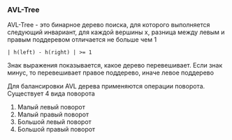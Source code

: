 ### AVL-Tree
AVL-Tree - это бинарное дерево поиска, для которого выполняется следующий инвариант,
для каждой вершины x, разница между левым и правым поддеревом отличается не больше чем 1

`
| h(left) - h(right) | >= 1
`

Знак выражения показывается, какое дерево перевешивает. 
Если знак минус, то перевешивает правое поддерево, иначе левое поддерево

Для балансировки AVL дерева применяются операции поворота. Существует 4 вида поворота
1) Малый левый поворот
2) Малый правый поворот
3) Большой левый поворот
4) Большой правый поворот

